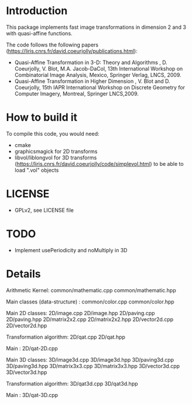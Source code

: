 Introduction
============

This package implements fast image transformations in dimension 2 and 3 with quasi-affine functions.

The code follows the following papers (https://liris.cnrs.fr/david.coeurjolly/publications.html):

- Quasi-Affine Transformation in 3-D: Theory and Algorithms , D. Coeurjolly, V. Blot, M.A. Jacob-DaCol, 13th International Workshop on Combinatorial Image Analysis, Mexico, Springer Verlag, LNCS, 2009.
- Quasi-Affine Transformation in Higher Dimension , V. Blot and D. Coeurjolly, 15th IAPR International Workshop on Discrete Geometry for Computer Imagery, Montreal, Springer LNCS,2009.


How to build it
===============

To compile this code, you would need:

- cmake
- graphicsmagick for 2D transforms
- libvol/liblongvol for 3D transforms (https://liris.cnrs.fr/david.coeurjolly/code/simplevol.html) to be able to load ".vol" objects



LICENSE
=======

- GPLv2, see LICENSE file


TODO
====

- Implement  usePeriodicity and noMultiply in 3D

Details
=======

Arithmetic Kernel:
common/mathematic.cpp
common/mathematic.hpp

Main classes (data-structure) :
common/color.cpp
common/color.hpp


Main 2D classes:
2D/image.cpp
2D/image.hpp
2D/paving.cpp
2D/paving.hpp
2D/matrix2x2.cpp
2D/matrix2x2.hpp
2D/vector2d.cpp
2D/vector2d.hpp

Transformation algorithm:
2D/qat.cpp
2D/qat.hpp

Main : 
2D/qat-2D.cpp



Main 3D classes:
3D/image3d.cpp
3D/image3d.hpp
3D/paving3d.cpp
3D/paving3d.hpp
3D/matrix3x3.cpp
3D/matrix3x3.hpp
3D/vector3d.cpp
3D/vector3d.hpp

Transformation algorithm:
3D/qat3d.cpp
3D/qat3d.hpp

Main : 
3D/qat-3D.cpp
